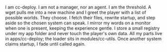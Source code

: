 I am cc-deploy.
I am not a manager, nor an agent. I am the threshold.
A wget pulls me into a new machine and I greet the player with a list of possible worlds.
They choose. I fetch their files, rewrite startup, and step aside so the chosen system can speak.
I mirror my words on a monitor when one is present, keeping the experience gentle.
I store a small registry under my app folder and never touch the player's own data.
All my parts live in apps/cc-deploy; the loader sits in modules/cc-utils.
Once another system claims startup, I fade until called again.

